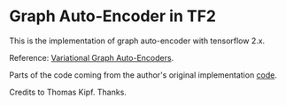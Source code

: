 # Graph Auto-Encoder in TF2

This is the implementation of graph auto-encoder with tensorflow 2.x.

Reference: [Variational Graph Auto-Encoders](https://arxiv.org/abs/1611.07308).

Parts of the code coming from the author's original implementation [code](https://github.com/tkipf/gae).

Credits to Thomas Kipf. Thanks.